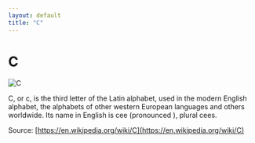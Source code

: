 ```yaml
---
layout: default
title: "C"
---
```


# C

![C](https://www.tiobe.com/wp-content/themes/tiobe/tiobe-index/images/C.png)

C, or c, is the third letter of the Latin alphabet, used in the modern English alphabet, the alphabets of other western European languages and others worldwide. Its name in English is cee (pronounced  ), plural cees.





Source: [https://en.wikipedia.org/wiki/C](https://en.wikipedia.org/wiki/C)
